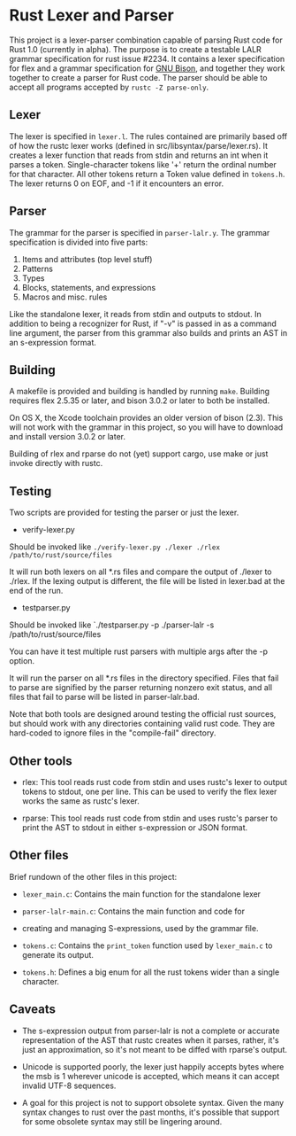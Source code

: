 # Rust Lexer and Parser

This project is a lexer-parser combination capable of parsing Rust
code for Rust 1.0 (currently in alpha). The purpose is to create a
testable LALR grammar specification for rust issue #2234. It contains
a lexer specification for flex and a grammar specification for [GNU
Bison](https://www.gnu.org/software/bison/), and together they work
together to create a parser for Rust code. The parser should be able
to accept all programs accepted by `rustc -Z parse-only`.

## Lexer

The lexer is specified in `lexer.l`. The rules contained are primarily
based off of how the rustc lexer works (defined in
src/libsyntax/parse/lexer.rs). It creates a lexer function that reads
from stdin and returns an int when it parses a token. Single-character
tokens like '+' return the ordinal number for that character. All
other tokens return a Token value defined in `tokens.h`. The lexer
returns 0 on EOF, and -1 if it encounters an error.

## Parser

The grammar for the parser is specified in `parser-lalr.y`. The
grammar specification is divided into five parts:

1. Items and attributes (top level stuff)
2. Patterns
3. Types
4. Blocks, statements, and expressions
5. Macros and misc. rules

Like the standalone lexer, it reads from stdin and outputs to
stdout. In addition to being a recognizer for Rust, if "-v" is passed
in as a command line argument, the parser from this grammar also
builds and prints an AST in an s-expression format.

## Building

A makefile is provided and building is handled by running
`make`. Building requires flex 2.5.35 or later, and bison 3.0.2 or
later to both be installed.

On OS X, the Xcode toolchain provides an older version of bison
(2.3). This will not work with the grammar in this project, so you
will have to download and install version 3.0.2 or later.

Building of rlex and rparse do not (yet) support cargo, use make or
just invoke directly with rustc.

## Testing

Two scripts are provided for testing the parser or just the lexer.

* verify-lexer.py

Should be invoked like `./verify-lexer.py ./lexer ./rlex /path/to/rust/source/files`

It will run both lexers on all *.rs files and compare the output of
./lexer to ./rlex. If the lexing output is different, the file will be
listed in lexer.bad at the end of the run.

* testparser.py 

Should be invoked like `./testparser.py -p ./parser-lalr -s /path/to/rust/source/files

You can have it test multiple rust parsers with multiple args after
the -p option.

It will run the parser on all *.rs files in the directory
specified. Files that fail to parse are signified by the parser
returning nonzero exit status, and all files that fail to parse will
be listed in parser-lalr.bad.

Note that both tools are designed around testing the official rust
sources, but should work with any directories containing valid rust
code. They are hard-coded to ignore files in the "compile-fail"
directory.

## Other tools

* rlex: This tool reads rust code from stdin and uses rustc's lexer to
  output tokens to stdout, one per line. This can be used to verify
  the flex lexer works the same as rustc's lexer.

* rparse: This tool reads rust code from stdin and uses rustc's parser
  to print the AST to stdout in either s-expression or JSON format.

## Other files

Brief rundown of the other files in this project:

* `lexer_main.c`: Contains the main function for the standalone lexer

* `parser-lalr-main.c`: Contains the main function and code for

* creating and managing S-expressions, used by the grammar file.

* `tokens.c`: Contains the `print_token` function used by
  `lexer_main.c` to generate its output.

* `tokens.h`: Defines a big enum for all the rust tokens wider than a
  single character.

## Caveats

* The s-expression output from parser-lalr is not a complete or
  accurate representation of the AST that rustc creates when it
  parses, rather, it's just an approximation, so it's not meant to be
  diffed with rparse's output.

* Unicode is supported poorly, the lexer just happily accepts bytes
  where the msb is 1 wherever unicode is accepted, which means it can
  accept invalid UTF-8 sequences.

* A goal for this project is not to support obsolete syntax.  Given
  the many syntax changes to rust over the past months, it's possible
  that support for some obsolete syntax may still be lingering around.
